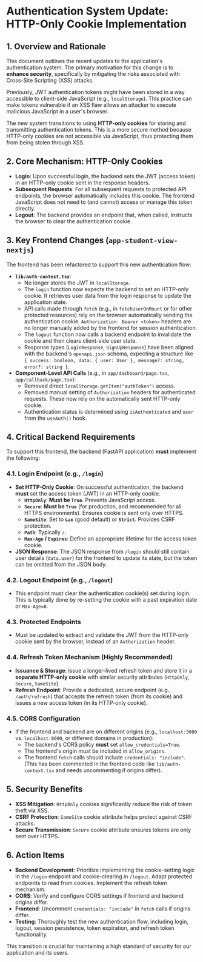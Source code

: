 # Authentication System Update: HTTP-Only Cookie Implementation

## 1. Overview and Rationale

This document outlines the recent updates to the application's authentication system. The primary motivation for this change is to **enhance security**, specifically by mitigating the risks associated with Cross-Site Scripting (XSS) attacks.

Previously, JWT authentication tokens might have been stored in a way accessible to client-side JavaScript (e.g., `localStorage`). This practice can make tokens vulnerable if an XSS flaw allows an attacker to execute malicious JavaScript in a user's browser.

The new system transitions to using **HTTP-only cookies** for storing and transmitting authentication tokens. This is a more secure method because HTTP-only cookies are not accessible via JavaScript, thus protecting them from being stolen through XSS.

## 2. Core Mechanism: HTTP-Only Cookies

- **Login**: Upon successful login, the backend sets the JWT (access token) in an HTTP-only cookie sent in the response headers.
- **Subsequent Requests**: For all subsequent requests to protected API endpoints, the browser automatically includes this cookie. The frontend JavaScript does not need to (and cannot) access or manage this token directly.
- **Logout**: The backend provides an endpoint that, when called, instructs the browser to clear the authentication cookie.

## 3. Key Frontend Changes (`app-student-view-nextjs`)

The frontend has been refactored to support this new authentication flow:

- **`lib/auth-context.tsx`**:
  - No longer stores the JWT in `localStorage`.
  - The `login` function now expects the backend to set an HTTP-only cookie. It retrieves user data from the login response to update the application state.
  - API calls made through `fetch` (e.g., in `fetchUserOnMount` or for other protected resources) rely on the browser automatically sending the authentication cookie. `Authorization: Bearer <token>` headers are no longer manually added by the frontend for session authentication.
  - The `logout` function now calls a backend endpoint to invalidate the cookie and then clears client-side user state.
  - Response types (`LoginResponse`, `SignUpResponse`) have been aligned with the backend's `openapi.json` schema, expecting a structure like `{ success: boolean, data: { user: User }, message?: string, error?: string }`.
- **Component-Level API Calls** (e.g., in `app/dashboard/page.tsx`, `app/callback/page.tsx`):
  - Removed direct `localStorage.getItem("authToken")` access.
  - Removed manual setting of `Authorization` headers for authenticated requests. These now rely on the automatically sent HTTP-only cookie.
  - Authentication status is determined using `isAuthenticated` and `user` from the `useAuth()` hook.

## 4. Critical Backend Requirements

To support this frontend, the backend (FastAPI application) **must** implement the following:

### 4.1. Login Endpoint (e.g., `/login`)

- **Set HTTP-Only Cookie**: On successful authentication, the backend **must** set the access token (JWT) in an HTTP-only cookie.
  - **`HttpOnly`**: **Must be `True`**. Prevents JavaScript access.
  - **`Secure`**: **Must be `True`** (for production, and recommended for all HTTPS environments). Ensures cookie is sent only over HTTPS.
  - **`SameSite`**: Set to **`Lax`** (good default) or **`Strict`**. Provides CSRF protection.
  - **`Path`**: Typically `/`.
  - **`Max-Age` / `Expires`**: Define an appropriate lifetime for the access token cookie.
- **JSON Response**: The JSON response from `/login` should still contain user details (`data.user`) for the frontend to update its state, but the token can be omitted from the JSON body.

### 4.2. Logout Endpoint (e.g., `/logout`)

- This endpoint must clear the authentication cookie(s) set during login. This is typically done by re-setting the cookie with a past expiration date or `Max-Age=0`.

### 4.3. Protected Endpoints

- Must be updated to extract and validate the JWT from the HTTP-only cookie sent by the browser, instead of an `Authorization` header.

### 4.4. Refresh Token Mechanism (Highly Recommended)

- **Issuance & Storage**: Issue a longer-lived refresh token and store it in a **separate HTTP-only cookie** with similar security attributes (`HttpOnly`, `Secure`, `SameSite`).
- **Refresh Endpoint**: Provide a dedicated, secure endpoint (e.g., `/auth/refresh`) that accepts the refresh token (from its cookie) and issues a new access token (in its HTTP-only cookie).

### 4.5. CORS Configuration

- If the frontend and backend are on different origins (e.g., `localhost:3000` vs. `localhost:8000`, or different domains in production):
  - The backend's CORS policy **must** set `allow_credentials=True`.
  - The frontend's origin must be included in `allow_origins`.
  - The frontend `fetch` calls should include `credentials: "include"`. (This has been commented in the frontend code like `lib/auth-context.tsx` and needs uncommenting if origins differ).

## 5. Security Benefits

- **XSS Mitigation**: `HttpOnly` cookies significantly reduce the risk of token theft via XSS.
- **CSRF Protection**: `SameSite` cookie attribute helps protect against CSRF attacks.
- **Secure Transmission**: `Secure` cookie attribute ensures tokens are only sent over HTTPS.

## 6. Action Items

- **Backend Development**: Prioritize implementing the cookie-setting logic in the `/login` endpoint and cookie-clearing in `/logout`. Adapt protected endpoints to read from cookies. Implement the refresh token mechanism.
- **CORS**: Verify and configure CORS settings if frontend and backend origins differ.
- **Frontend**: Uncomment `credentials: "include"` in `fetch` calls if origins differ.
- **Testing**: Thoroughly test the new authentication flow, including login, logout, session persistence, token expiration, and refresh token functionality.

This transition is crucial for maintaining a high standard of security for our application and its users.

